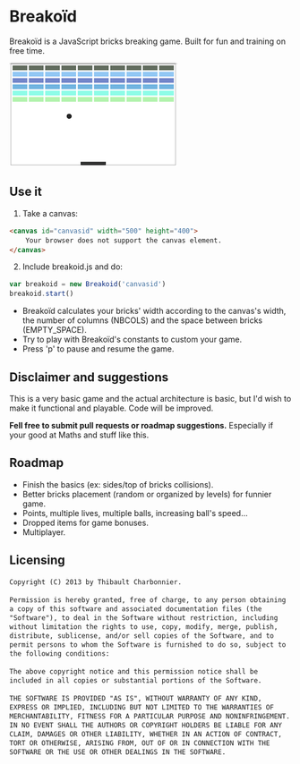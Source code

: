 # Breakoïd
Breakoïd is a JavaScript bricks breaking game. Built for fun and training on free time.

![](screen.png)

## Use it
1. Take a canvas:
```html
<canvas id="canvasid" width="500" height="400">
    Your browser does not support the canvas element.
</canvas>
```

2. Include breakoid.js and do:
```javascript
var breakoid = new Breakoid('canvasid')
breakoid.start()
```

* Breakoïd calculates your bricks' width according to the canvas's width, the number of columns (NBCOLS) and the space between bricks (EMPTY_SPACE).
* Try to play with Breakoïd's constants to custom your game.
* Press 'p' to pause and resume the game.

## Disclaimer and suggestions
This is a very basic game and the actual architecture is basic, but I'd wish to make it functional and playable. Code will be improved.

**Fell free to submit pull requests or roadmap suggestions.** Especially if your good at Maths and stuff like this.

## Roadmap
- Finish the basics (ex: sides/top of bricks collisions).
- Better bricks placement (random or organized by levels) for funnier game.
- Points, multiple lives, multiple balls, increasing ball's speed…
- Dropped items for game bonuses.
- Multiplayer.

## Licensing
```
Copyright (C) 2013 by Thibault Charbonnier.

Permission is hereby granted, free of charge, to any person obtaining a copy of this software and associated documentation files (the "Software"), to deal in the Software without restriction, including without limitation the rights to use, copy, modify, merge, publish, distribute, sublicense, and/or sell copies of the Software, and to permit persons to whom the Software is furnished to do so, subject to the following conditions:

The above copyright notice and this permission notice shall be included in all copies or substantial portions of the Software.

THE SOFTWARE IS PROVIDED "AS IS", WITHOUT WARRANTY OF ANY KIND, EXPRESS OR IMPLIED, INCLUDING BUT NOT LIMITED TO THE WARRANTIES OF MERCHANTABILITY, FITNESS FOR A PARTICULAR PURPOSE AND NONINFRINGEMENT. IN NO EVENT SHALL THE AUTHORS OR COPYRIGHT HOLDERS BE LIABLE FOR ANY CLAIM, DAMAGES OR OTHER LIABILITY, WHETHER IN AN ACTION OF CONTRACT, TORT OR OTHERWISE, ARISING FROM, OUT OF OR IN CONNECTION WITH THE SOFTWARE OR THE USE OR OTHER DEALINGS IN THE SOFTWARE.
```

  
